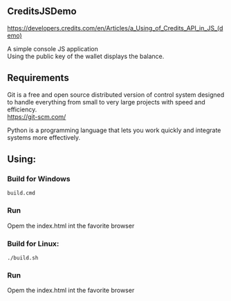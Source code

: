 ## CreditsJSDemo
https://developers.credits.com/en/Articles/a_Using_of_Credits_API_in_JS_(demo)

A simple console JS application<br>
Using the public key of the wallet displays the balance.

## Requirements
Git is a free and open source distributed version of control system designed to handle everything from small to very large projects with speed and efficiency.<br>
https://git-scm.com/

Python is a programming language that lets you work quickly and integrate systems more effectively.

## Using:
### Build for Windows
```shell
build.cmd
```
### Run
Opem the index.html int the favorite browser

### Build for Linux:
```shell
./build.sh
```
### Run
Opem the index.html int the favorite browser
